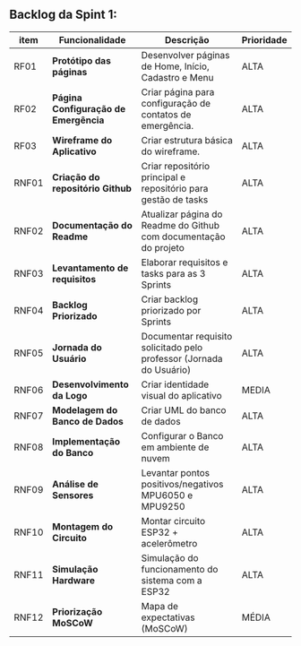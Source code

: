 <div>
<span  id="backlogs">
<h2>
Backlog da Spint 1:
</h2>
  <div align="center">
   
|item  | Funcionalidade                     | Descrição                                                                                   | Prioridade |
|----------|------------------------------------|---------------------------------------------------------------------------------------------|------------|
| RF01 | **Protótipo das páginas**           | Desenvolver páginas de Home, Início, Cadastro e Menu | ALTA
| RF02| **Página Configuração de Emergência**              | Criar página para configuração de contatos de emergência.                     | ALTA       |
| RF03 | **Wireframe do Aplicativo**                  | Criar estrutura básica do wireframe.                     | ALTA       |
|RNF01	|**Criação do repositório Github**			|Criar repositório principal e repositório para gestão de tasks		|ALTA	|
|RNF02	|**Documentação do Readme**				|Atualizar página do Readme do Github com documentação do projeto	|ALTA	|
|RNF03	|**Levantamento de requisitos**			|Elaborar requisitos e tasks para as 3 Sprints				|ALTA	|
|RNF04	|**Backlog Priorizado**				|Criar backlog priorizado por Sprints					|ALTA	|
|RNF05	|**Jornada do Usuário**				|Documentar requisito solicitado pelo professor (Jornada do Usuário)	|ALTA	|
|RNF06	|**Desenvolvimento da Logo**			|Criar identidade visual do aplicativo					|MEDIA	|
|RNF07	|**Modelagem do Banco de Dados**			|Criar UML do banco de dados						|ALTA	|
|RNF08	|**Implementação do Banco**				|Configurar o Banco em ambiente de nuvem				|ALTA	|
|RNF09	|**Análise de Sensores**				|Levantar pontos positivos/negativos MPU6050 e MPU9250			|ALTA	|
|RNF10	|**Montagem do Circuito**				|Montar circuito ESP32 + acelerômetro					|ALTA	|
|RNF11	|**Simulação Hardware**				|Simulação do funcionamento do sistema com a ESP32					|ALTA	|	
|RNF12	|**Priorização MoSCoW**				|Mapa de expectativas (MoSCoW)					|MÉDIA	|
	
  </div>
</div>

